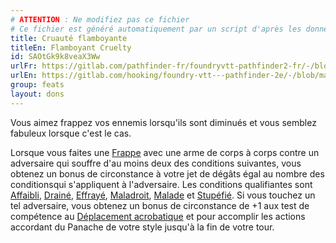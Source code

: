 ```yaml
---
# ATTENTION : Ne modifiez pas ce fichier
# Ce fichier est généré automatiquement par un script d'après les données du module Foundry VTT officiel et de sa traduction
title: Cruauté flamboyante
titleEn: Flamboyant Cruelty
id: SAOtGk9k8veaX3Ww
urlFr: https://gitlab.com/pathfinder-fr/foundryvtt-pathfinder2-fr/-/blob/master/data/feats/SAOtGk9k8veaX3Ww.htm
urlEn: https://gitlab.com/hooking/foundry-vtt---pathfinder-2e/-/blob/master/packs/data/feats.db/flamboyant-cruelty.json
group: feats
layout: dons
---
```

Vous aimez frappez vos ennemis lorsqu'ils sont diminués et vous semblez fabuleux lorsque c'est le cas.

Lorsque vous faites une [Frappe](../actions/frapper.md) avec une arme de corps à corps contre un adversaire qui souffre d'au moins deux des conditions suivantes, vous obtenez un bonus de circonstance à votre jet de dégâts égal au nombre des conditionsqui s'appliquent à l'adversaire. Les conditions qualifiantes sont [Affaibli](../etats/affaibli.md), [Drainé](../etats/drainé.md), [Effrayé](../etats/effrayé.md), [Maladroit](../etats/maladroit.md), [Malade](../etats/malade.md) et [Stupéfié](../etats/stupéfié.md). Si vous touchez un tel adversaire, vous obtenez un bonus de circonstance de +1 aux test de compétence au [Déplacement acrobatique](../actions/déplacement-acrobatique.md) et pour accomplir les actions accordant du Panache de votre style jusqu'à la fin de votre tour.


